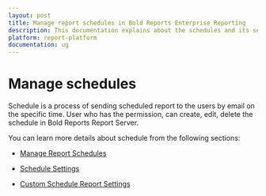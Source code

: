 ```yaml
---
layout: post
title: Manage report schedules in Bold Reports Enterprise Reporting
description: This documentation explains about the schedules and its settings in the Bold Reports Enterprise Reporting
platform: report-platform
documentation: ug
---
```


# Manage schedules

Schedule is a process of sending scheduled report to the users by email on the specific time. User who has the permission, can create, edit, delete the schedule in Bold Reports Report Server.

You can learn more details about schedule from the following sections:

* [Manage Report Schedules](/designer-guide/manage-schedule/manage-reports-schedule/)

* [Schedule Settings](/designer-guide/manage-schedule/schedule-report-settings/)

* [Custom Schedule Report Settings](/designer-guide/manage-schedule/custom-schedule-report-settings/)
